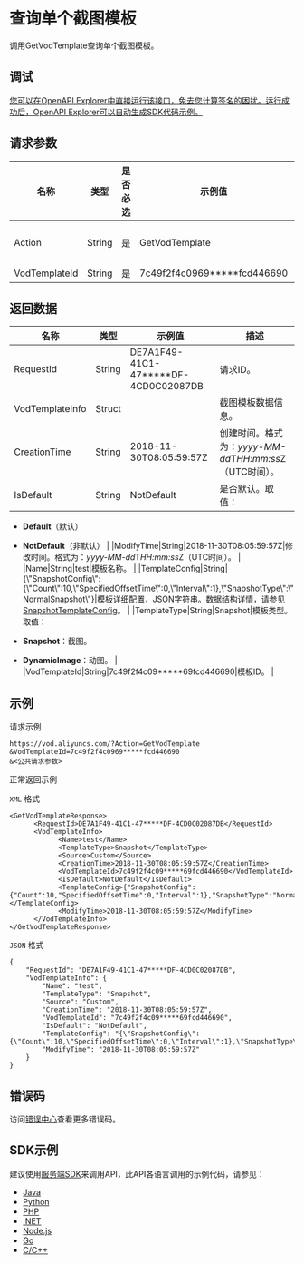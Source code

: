 # 查询单个截图模板

调用GetVodTemplate查询单个截图模板。

## 调试

[您可以在OpenAPI Explorer中直接运行该接口，免去您计算签名的困扰。运行成功后，OpenAPI Explorer可以自动生成SDK代码示例。](https://api.aliyun.com/#product=vod&api=GetVodTemplate&type=RPC&version=2017-03-21)

## 请求参数

|名称|类型|是否必选|示例值|描述|
|--|--|----|---|--|
|Action|String|是|GetVodTemplate|系统规定参数。取值：**GetVodTemplate**。 |
|VodTemplateId|String|是|7c49f2f4c0969\*\*\*\*\*fcd446690|截图模板ID。 |

## 返回数据

|名称|类型|示例值|描述|
|--|--|---|--|
|RequestId|String|DE7A1F49-41C1-47\*\*\*\*\*DF-4CD0C02087DB|请求ID。 |
|VodTemplateInfo|Struct| |截图模板数据信息。 |
|CreationTime|String|2018-11-30T08:05:59:57Z|创建时间。格式为：*yyyy-MM-dd*T*HH:mm:ss*Z（UTC时间）。 |
|IsDefault|String|NotDefault|是否默认。取值：

 -   **Default**（默认）
-   **NotDefault**（非默认） |
|ModifyTime|String|2018-11-30T08:05:59:57Z|修改时间。格式为：*yyyy-MM-dd*T*HH:mm:ss*Z（UTC时间）。 |
|Name|String|test|模板名称。 |
|TemplateConfig|String|\{\\"SnapshotConfig\\":\{\\"Count\\":10,\\"SpecifiedOffsetTime\\":0,\\"Interval\\":1\},\\"SnapshotType\\":\\"NormalSnapshot\\"\}|模板详细配置，JSON字符串。数据结构详情，请参见[SnapshotTemplateConfig](~~98618~~)。 |
|TemplateType|String|Snapshot|模板类型。取值：

 -   **Snapshot**：截图。
-   **DynamicImage**：动图。 |
|VodTemplateId|String|7c49f2f4c09\*\*\*\*\*69fcd446690|模板ID。 |

## 示例

请求示例

```
https://vod.aliyuncs.com/?Action=GetVodTemplate
&VodTemplateId=7c49f2f4c0969*****fcd446690
&<公共请求参数>
```

正常返回示例

`XML` 格式

```
<GetVodTemplateResponse>
      <RequestId>DE7A1F49-41C1-47*****DF-4CD0C02087DB</RequestId>
      <VodTemplateInfo>
            <Name>test</Name>
            <TemplateType>Snapshot</TemplateType>
            <Source>Custom</Source>
            <CreationTime>2018-11-30T08:05:59:57Z</CreationTime>
            <VodTemplateId>7c49f2f4c09*****69fcd446690</VodTemplateId>
            <IsDefault>NotDefault</IsDefault>
            <TemplateConfig>{"SnapshotConfig":{"Count":10,"SpecifiedOffsetTime":0,"Interval":1},"SnapshotType":"NormalSnapshot"}</TemplateConfig>
            <ModifyTime>2018-11-30T08:05:59:57Z</ModifyTime>
      </VodTemplateInfo>
</GetVodTemplateResponse>
```

`JSON` 格式

```
{
    "RequestId": "DE7A1F49-41C1-47*****DF-4CD0C02087DB",
    "VodTemplateInfo": {
        "Name": "test",
        "TemplateType": "Snapshot",
        "Source": "Custom",
        "CreationTime": "2018-11-30T08:05:59:57Z",
        "VodTemplateId": "7c49f2f4c09*****69fcd446690",
        "IsDefault": "NotDefault",
        "TemplateConfig": "{\"SnapshotConfig\":{\"Count\":10,\"SpecifiedOffsetTime\":0,\"Interval\":1},\"SnapshotType\":\"NormalSnapshot\"}",
        "ModifyTime": "2018-11-30T08:05:59:57Z"
    }
}
```

## 错误码

访问[错误中心](https://error-center.alibabacloud.com/status/product/vod)查看更多错误码。

## SDK示例

建议使用[服务端SDK](~~101789~~)来调用API，此API各语言调用的示例代码，请参见：

-   [Java](~~61063~~)
-   [Python](~~61054~~)
-   [PHP](~~61069~~)
-   [.NET](~~84750~~)
-   [Node.js](~~101396~~)
-   [Go](~~101411~~)
-   [C/C++](~~101261~~)


